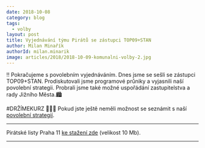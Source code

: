 ```yaml
---
date: 2018-10-08
category: blog
tags:
  - volby
layout: post
title: Vyjednávání týmu Pirátů se zástupci TOP09+STAN
author: Milan Minařík
authorId: milan.minarik
image: articles/2018/2018-10-09-komunalni-volby-2.jpg
---
```


‼️ Pokračujeme s povolebním vyjednáváním. Dnes jsme se sešli se zástupci TOP09+STAN.
Prodiskutovali jsme programové průniky a vyjasnili naší povolební strategii. Probrali jsme také možné uspořádání zastupitelstva a rady Jižního Města.🏙️

#DRŽÍMEKURZ 🏴🏴🏴
Pokud jste ještě neměli možnost se seznámit s naší 
<a href="/komunalni-volby-2018/povolebni-strategie/">povolební strategií</a>.

---

Pirátské listy Praha 11 [ke stažení zde](/assets/pdf/2018-07-10-praha-11.pdf) (velikost 10 Mb).

- - -

